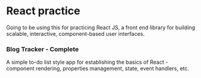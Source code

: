 # React practice

Going to be using this for practicing React JS, a front end library for building scalable, interactive, component-based user interfaces.

### Blog Tracker - Complete

A simple to-do list style app for establishing the basics of React - component rendering, properties management, state, event handlers, etc.